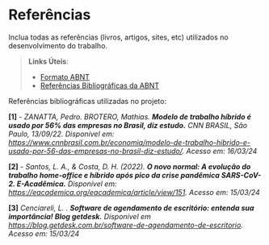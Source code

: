 # Referências

Inclua todas as referências (livros, artigos, sites, etc) utilizados no desenvolvimento do trabalho.

> **Links Úteis**:
> - [Formato ABNT](https://www.normastecnicas.com/abnt/trabalhos-academicos/referencias/)
> - [Referências Bibliográficas da ABNT](https://comunidade.rockcontent.com/referencia-bibliografica-abnt/)

Referências bibliográficas utilizadas no projeto:


**[1]** - _ZANATTA, Pedro. BROTERO, Mathias. **Modelo de trabalho híbrido é usado por 56% das empresas no Brasil, diz estudo.** CNN BRASIL, São Paulo, 13/09/22. Disponível em: <https://www.cnnbrasil.com.br/economia/modelo-de-trabalho-hibrido-e-usado-por-56-das-empresas-no-brasil-diz-estudo/>. Acesso em: 16/03/24_

**[2]** - _Santos, L. A., & Costa, D. H. (2022). **O novo normal: A evolução do trabalho home-office e híbrido após pico da crise pandêmica SARS-CoV-2. E-Acadêmica.** Disponível em: <https://eacademica.org/eacademica/article/view/151>. Acesso em: 15/03/24_

**[3]** _Cenciareli, L. . **Software de agendamento de escritório: entenda sua importância! Blog getdesk.** Disponível em <https://blog.getdesk.com.br/software-de-agendamento-de-escritorio>. Acesso em: 15/03/24_